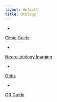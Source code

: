 ```yaml
---
layout: default
title: Otology
---
```

- 
[Clinic Guide](clinic-guide.html)

- 
[Neuro-otology Imaging](neuro-otology-imaging.html)

- 
[Otitis](otitis.html)

- 
[OR Guide](or-guide.html)


